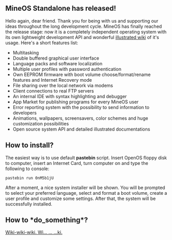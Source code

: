 
## MineOS Standalone has released!

Hello again, dear friend. Thank you for being with us and supporting our ideas throughout the long development cycle. MineOS has finally reached the release stage: now it is a completely independent operating system with its own lightweight development API and wonderful [illustrated wiki](https://github.com/IgorTimofeev/MineOS/wiki) of it's usage. Here's a short features list:

-   Multitasking
-   Double buffered graphical user interface
-   Language packs and software localization
-   Multiple user profiles with password authentication
-   Own EEPROM firmware with boot volume choose/format/rename features and Internet Recovery mode
-   File sharing over the local network via modems
-   Client connections to real FTP servers
-   An internal IDE with syntax highlighting and debugger
-   App Market for publishing programs for every MineOS user
-   Error reporting system with the possibility to send information to developers
-   Animations, wallpapers, screensavers, color schemes and huge customization possibilities
-   Open source system API and detailed illustrated documentations

## How to install?

The easiest way is to use default **pastebin** script. Insert OpenOS floppy disk to computer, insert an Internet Card, turn computer on and type the following to console:

	pastebin run 0nM5b1jU

After a moment, a nice system installer will be shown. You will be prompted to select your preferred language, select and format a boot volume, create a user profile and customize some settings. After that, the system will be successfully installed.

## How to \*do_something\*?

[Wiki-wiki-wiki. Wi...
...
...ki.](https://github.com/IgorTimofeev/MineOS/wiki)
